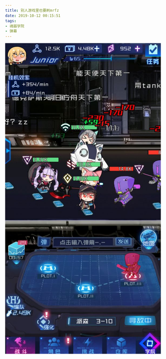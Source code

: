 ```yaml
---
title: 别人游戏里也要刷mrfz
date: 2019-10-12 00:15:51
tags:
- 魂器学院
- 弹幕
---
```

![](2019-10-12-00-15/01.jpg)
